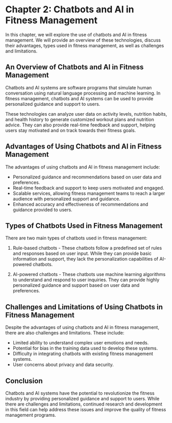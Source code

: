 Chapter 2: Chatbots and AI in Fitness Management
================================================

In this chapter, we will explore the use of chatbots and AI in fitness management. We will provide an overview of these technologies, discuss their advantages, types used in fitness management, as well as challenges and limitations.

An Overview of Chatbots and AI in Fitness Management
----------------------------------------------------

Chatbots and AI systems are software programs that simulate human conversation using natural language processing and machine learning. In fitness management, chatbots and AI systems can be used to provide personalized guidance and support to users.

These technologies can analyze user data on activity levels, nutrition habits, and health history to generate customized workout plans and nutrition advice. They can also provide real-time feedback and support, helping users stay motivated and on track towards their fitness goals.

Advantages of Using Chatbots and AI in Fitness Management
---------------------------------------------------------

The advantages of using chatbots and AI in fitness management include:

* Personalized guidance and recommendations based on user data and preferences.
* Real-time feedback and support to keep users motivated and engaged.
* Scalable services, allowing fitness management teams to reach a larger audience with personalized support and guidance.
* Enhanced accuracy and effectiveness of recommendations and guidance provided to users.

Types of Chatbots Used in Fitness Management
--------------------------------------------

There are two main types of chatbots used in fitness management:

1. Rule-based chatbots - These chatbots follow a predefined set of rules and responses based on user input. While they can provide basic information and support, they lack the personalization capabilities of AI-powered chatbots.

2. AI-powered chatbots - These chatbots use machine learning algorithms to understand and respond to user inquiries. They can provide highly personalized guidance and support based on user data and preferences.

Challenges and Limitations of Using Chatbots in Fitness Management
------------------------------------------------------------------

Despite the advantages of using chatbots and AI in fitness management, there are also challenges and limitations. These include:

* Limited ability to understand complex user emotions and needs.
* Potential for bias in the training data used to develop these systems.
* Difficulty in integrating chatbots with existing fitness management systems.
* User concerns about privacy and data security.

Conclusion
----------

Chatbots and AI systems have the potential to revolutionize the fitness industry by providing personalized guidance and support to users. While there are challenges and limitations, continued research and development in this field can help address these issues and improve the quality of fitness management programs.
